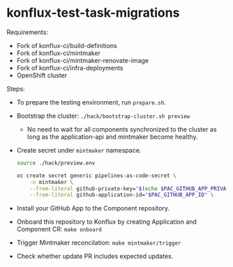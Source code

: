 # konflux-test-task-migrations

Requirements:

- Fork of konflux-ci/build-definitions
- Fork of konflux-ci/mintmaker
- Fork of konflux-ci/mintmaker-renovate-image
- Fork of konflux-ci/infra-deployments
- OpenShift cluster

Steps:

- To prepare the testing environment, run `prepare.sh`.
- Bootstrap the cluster: `./hack/bootstrap-cluster.sh preview`
    - No need to wait for all components synchronized to the cluster as long as the application-api and mintmaker become healthy.
- Create secret under `mintmaker` namespace.

    ```bash
    source ./hack/preview.env

    oc create secret generic pipelines-as-code-secret \
        -n mintmaker \
        --from-literal github-private-key="$(echo $PAC_GITHUB_APP_PRIVATE_KEY | base64 -d)" \
        --from-literal github-application-id="$PAC_GITHUB_APP_ID" \
    ```

- Install your GitHub App to the Component repository.
- Onboard this repository to Konflux by creating Application and Component CR: `make onboard`
- Trigger Mintmaker reconcilation: `make mintmaker/trigger`
- Check whether update PR includes expected updates.